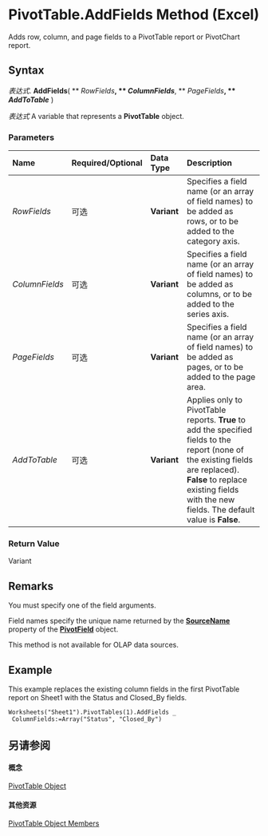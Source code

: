 
# PivotTable.AddFields Method (Excel)

Adds row, column, and page fields to a PivotTable report or PivotChart report.


## Syntax

 _表达式_. **AddFields**( ** _RowFields_**, ** _ColumnFields_**, ** _PageFields_**, ** _AddToTable_** )

 _表达式_ A variable that represents a **PivotTable** object.


### Parameters



|**Name**|**Required/Optional**|**Data Type**|**Description**|
|:-----|:-----|:-----|:-----|
| _RowFields_|可选|**Variant**|Specifies a field name (or an array of field names) to be added as rows, or to be added to the category axis.|
| _ColumnFields_|可选|**Variant**|Specifies a field name (or an array of field names) to be added as columns, or to be added to the series axis.|
| _PageFields_|可选|**Variant**|Specifies a field name (or an array of field names) to be added as pages, or to be added to the page area.|
| _AddToTable_|可选|**Variant**|Applies only to PivotTable reports.  **True** to add the specified fields to the report (none of the existing fields are replaced). **False** to replace existing fields with the new fields. The default value is **False**.|

### Return Value

Variant


## Remarks

You must specify one of the field arguments.

Field names specify the unique name returned by the  **[SourceName](d18eb5a0-d44c-9f04-45b1-94cdf468c13e.md)** property of the **[PivotField](52784960-e2da-b43a-1e37-2d4dae61c6d8.md)** object.

This method is not available for OLAP data sources.


## Example

This example replaces the existing column fields in the first PivotTable report on Sheet1 with the Status and Closed_By fields.


```
Worksheets("Sheet1").PivotTables(1).AddFields _ 
 ColumnFields:=Array("Status", "Closed_By")
```


## 另请参阅


#### 概念


[PivotTable Object](a9c1d4a0-78a9-f9a6-6daf-91cb63e45842.md)
#### 其他资源


[PivotTable Object Members](http://msdn.microsoft.com/library/8e8d1692-cf32-63c6-a1f6-54ddcc2a4964%28Office.15%29.aspx)